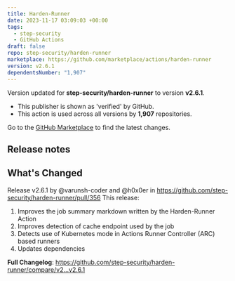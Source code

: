 ```yaml
---
title: Harden-Runner
date: 2023-11-17 03:09:03 +00:00
tags:
  - step-security
  - GitHub Actions
draft: false
repo: step-security/harden-runner
marketplace: https://github.com/marketplace/actions/harden-runner
version: v2.6.1
dependentsNumber: "1,907"
---
```



Version updated for **step-security/harden-runner** to version **v2.6.1**.
- This publisher is shown as 'verified' by GitHub.
- This action is used across all versions by **1,907** repositories.

Go to the [GitHub Marketplace](https://github.com/marketplace/actions/harden-runner) to find the latest changes.

## Release notes

## What's Changed

Release v2.6.1 by @varunsh-coder and @h0x0er in https://github.com/step-security/harden-runner/pull/356
This release:
1. Improves the job summary markdown written by the Harden-Runner Action
2. Improves detection of cache endpoint used by the job
3. Detects use of Kubernetes mode in Actions Runner Controller (ARC) based runners
4. Updates dependencies

**Full Changelog**: https://github.com/step-security/harden-runner/compare/v2...v2.6.1
